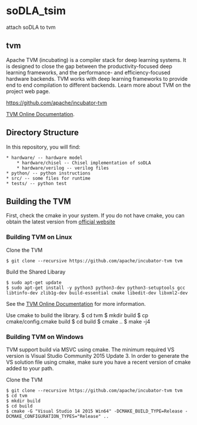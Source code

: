 # soDLA_tsim
 attach soDLA to tvm

## tvm

Apache TVM (incubating) is a compiler stack for deep learning systems. It is designed to close the gap between the productivity-focused deep learning frameworks, and the performance- and efficiency-focused hardware backends. TVM works with deep learning frameworks to provide end to end compilation to different backends.
Learn more about TVM on the project web page.

<https://github.com/apache/incubator-tvm>

[TVM Online Documentation](https://docs.tvm.ai/).

## Directory Structure

In this repository, you will find:

	* hardware/ -- hardware model
		* hardware/chisel -- Chisel implementation of soDLA
		* hardware/verilog -- verilog files
	* python/ -- python instructions
	* src/ -- some files for runtime
	* tests/ -- python test

## Building the TVM

  First, check the cmake in your system. If you do not have cmake, you can obtain the latest version from [official website](https://cmake.org/download/)

### Building TVM on Linux 
  Clone the TVM

    $ git clone --recursive https://github.com/apache/incubator-tvm tvm 
  
  Build the Shared Libaray

    $ sudo apt-get update
    $ sudo apt-get install -y python3 python3-dev python3-setuptools gcc libtinfo-dev zlib1g-dev build-essential cmake libedit-dev libxml2-dev

See the [TVM Online Documentation](https://docs.tvm.ai/) for more information.

  Use cmake to build the library.
    $ cd tvm
    $ mkdir build
    $ cp cmake/config.cmake build
    $ cd build
    $ cmake ..
    $ make -j4

### Building TVM on Windows
  TVM support build via MSVC using cmake. The minimum required VS version is Visual Studio Community 2015 Update 3. In order to generate the VS solution file using cmake, make sure you have a recent version of cmake added to your path.

  Clone the TVM

    $ git clone --recursive https://github.com/apache/incubator-tvm tvm 
    $ cd tvm
    $ mkdir build
    $ cd build
    $ cmake -G "Visual Studio 14 2015 Win64" -DCMAKE_BUILD_TYPE=Release -DCMAKE_CONFIGURATION_TYPES="Release" ..

